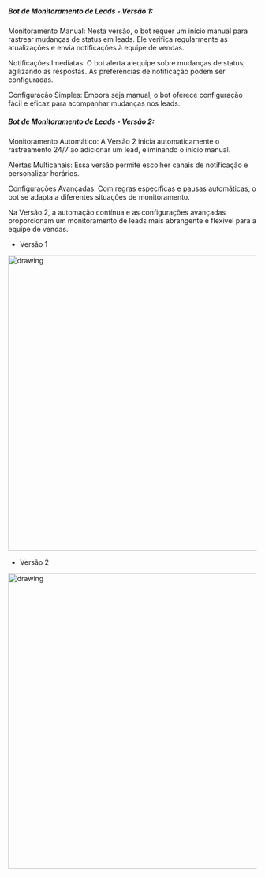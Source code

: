 ##### Bot de Monitoramento de Leads - Versão 1:

Monitoramento Manual: Nesta versão, o bot requer um início manual para rastrear mudanças de status em leads. Ele verifica regularmente as atualizações e envia notificações à equipe de vendas.

Notificações Imediatas: O bot alerta a equipe sobre mudanças de status, agilizando as respostas. As preferências de notificação podem ser configuradas.

Configuração Simples: Embora seja manual, o bot oferece configuração fácil e eficaz para acompanhar mudanças nos leads.

##### Bot de Monitoramento de Leads - Versão 2:

Monitoramento Automático: A Versão 2 inicia automaticamente o rastreamento 24/7 ao adicionar um lead, eliminando o início manual.

Alertas Multicanais: Essa versão permite escolher canais de notificação e personalizar horários.

Configurações Avançadas: Com regras específicas e pausas automáticas, o bot se adapta a diferentes situações de monitoramento.

Na Versão 2, a automação contínua e as configurações avançadas proporcionam um monitoramento de leads mais abrangente e flexível para a equipe de vendas.

 - Versão 1
   
<img src="https://cdn.glitch.global/543f764f-08a7-443f-91af-e28134e95405/Bot2.png?v=1693258202598" alt="drawing" height="600"/>
 
 - Versão 2

 <img src="https://cdn.glitch.global/543f764f-08a7-443f-91af-e28134e95405/bot.png?v=1693258201706" alt="drawing" height="600"/>
